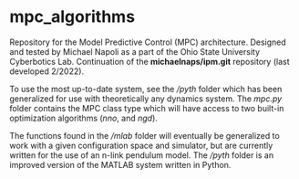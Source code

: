 # mpc_algorithms
Repository for the Model Predictive Control (MPC) architecture. 
Designed and tested by Michael Napoli as a part of the Ohio State University Cyberbotics Lab. 
Continuation of the **michaelnaps/ipm.git** repository (last developed 2/2022).

To use the most up-to-date system, see the */pyth* folder which has been generalized for use with
theoretically any dynamics system. The *mpc.py* folder contains the MPC class type which will have 
access to two built-in optimization algorithms (*nno*, and *ngd*).

The functions found in the */mlab* folder will eventually be generalized to work with a given
configuration space and simulator, but are currently written for the use of an n-link pendulum
model. The */pyth* folder is an improved version of the MATLAB system written in Python.
